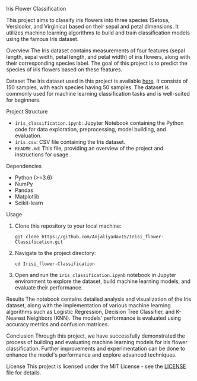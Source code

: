  Iris Flower Classification

This project aims to classify iris flowers into three species (Setosa, Versicolor, and Virginica) based on their sepal and petal dimensions. It utilizes machine learning algorithms to build and train classification models using the famous Iris dataset.

Overview
The Iris dataset contains measurements of four features (sepal length, sepal width, petal length, and petal width) of iris flowers, along with their corresponding species label. The goal of this project is to predict the species of iris flowers based on these features.

Dataset
The Iris dataset used in this project is available [here](https://archive.ics.uci.edu/ml/datasets/iris). It consists of 150 samples, with each species having 50 samples. The dataset is commonly used for machine learning classification tasks and is well-suited for beginners.

Project Structure
- `iris_classification.ipynb`: Jupyter Notebook containing the Python code for data exploration, preprocessing, model building, and evaluation.
- `iris.csv`: CSV file containing the Iris dataset.
- `README.md`: This file, providing an overview of the project and instructions for usage.

Dependencies
- Python (>=3.6)
- NumPy
- Pandas
- Matplotlib
- Scikit-learn

Usage
1. Clone this repository to your local machine:

   ```
   git clone https://github.com/Anjaliyadav15/Irisi_flower-Classification.git
   ```

2. Navigate to the project directory:

   ```
   cd Irisi_flower-Classification
   ```

3. Open and run the `iris_classification.ipynb` notebook in Jupyter environment to explore the dataset, build machine learning models, and evaluate their performance.

 Results
The notebook contains detailed analysis and visualization of the Iris dataset, along with the implementation of various machine learning algorithms such as Logistic Regression, Decision Tree Classifier, and K-Nearest Neighbors (KNN). The models' performance is evaluated using accuracy metrics and confusion matrices.

 Conclusion
Through this project, we have successfully demonstrated the process of building and evaluating machine learning models for iris flower classification. Further improvements and experimentation can be done to enhance the model's performance and explore advanced techniques.

 License
This project is licensed under the MIT License - see the [LICENSE](LICENSE) file for details.

